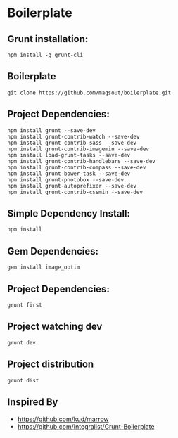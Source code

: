 Boilerplate
===========

## Grunt installation:
```
npm install -g grunt-cli
```

## Boilerplate
```
git clone https://github.com/magsout/boilerplate.git
```

## Project Dependencies:
```
npm install grunt --save-dev
npm install grunt-contrib-watch --save-dev
npm install grunt-contrib-sass --save-dev
npm install grunt-contrib-imagemin --save-dev
npm install load-grunt-tasks --save-dev
npm install grunt-contrib-handlebars --save-dev
npm install grunt-contrib-compass --save-dev
npm install grunt-bower-task --save-dev
npm install grunt-photobox --save-dev
npm install grunt-autoprefixer --save-dev
npm install grunt-contrib-cssmin --save-dev
```

## Simple Dependency Install:
```
npm install 
```

## Gem Dependencies:
```
gem install image_optim
```

## Project Dependencies:
```
grunt first
```

## Project watching dev
```
grunt dev
```

## Project distribution
```grunt dist```

##  Inspired By

- https://github.com/kud/marrow
- https://github.com/Integralist/Grunt-Boilerplate
